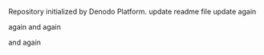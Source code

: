 Repository initialized by Denodo Platform.
update readme file
update again

again and again

and again
